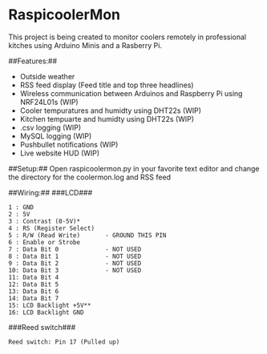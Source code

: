 # RaspicoolerMon

This project is being created to monitor coolers remotely in professional kitches using Arduino Minis and a Rasberry Pi.

##Features:##
- Outside weather
- RSS feed display (Feed title and top three headlines)
- Wireless communication between Arduinos and Raspberry Pi using NRF24L01s (WIP)
- Cooler tempuratures and humidty using DHT22s (WIP)
- Kitchen tempuarte and humidty using DHT22s (WIP)
- .csv logging (WIP)
- MySQL logging (WIP)
- Pushbullet notifications (WIP)
- Live website HUD (WIP)

##Setup:##
Open raspicoolermon.py in your favorite text editor and change the directory for the coolermon.log and RSS feed

##Wiring:##
###LCD###
```
1 : GND
2 : 5V
3 : Contrast (0-5V)*
4 : RS (Register Select)
5 : R/W (Read Write)       - GROUND THIS PIN
6 : Enable or Strobe
7 : Data Bit 0             - NOT USED
8 : Data Bit 1             - NOT USED
9 : Data Bit 2             - NOT USED
10: Data Bit 3             - NOT USED
11: Data Bit 4
12: Data Bit 5
13: Data Bit 6
14: Data Bit 7
15: LCD Backlight +5V**
16: LCD Backlight GND
```
###Reed switch###
```
Reed switch: Pin 17 (Pulled up)
```
